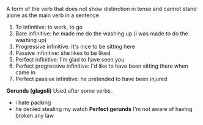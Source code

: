 A form of the verb that does not show distinction in tense and cannot stand alone as the main verb in a sentence
1. To infinitive: to work, to go
2. Bare infinitive: he made me do the washing up (i was made *to* do the washing up)
3. Progressive infinitive: It's nice to be sitting here
4. Passive infinitive: she likes to be liked
5. Perfect infinitive: I'm glad to have seen you
6. Perfect progressive infinitive: I'd like to have been sitting there when came in
7. Perfect passive infinitive: he pretended to have been injured

**Gerunds (glagoli)**
Used after some verbs_
- i hate packing
- he denied stealing my watch
**Perfect gerunds** 
I'm not aware of having broken any law